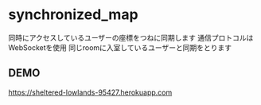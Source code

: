 # synchronized_map
同時にアクセスしているユーザーの座標をつねに同期します
通信プロトコルはWebSocketを使用
同じroomに入室しているユーザーと同期をとります

## DEMO
https://sheltered-lowlands-95427.herokuapp.com
